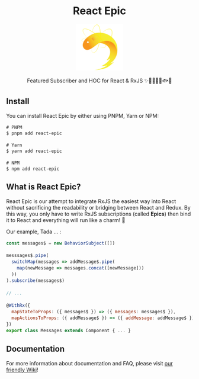 <div align="center">
  
  # React Epic

  <img src="icons/ReactEpic.png" alt="ReactEpic" width=25% height=25% />

Featured Subscriber and HOC for React & RxJS ✨🚀🤘👨‍🚀🐟🐠

</div>

## Install

You can install React Epic by either using PNPM, Yarn or NPM:

```console
# PNPM
$ pnpm add react-epic

# Yarn
$ yarn add react-epic

# NPM
$ npm add react-epic
```

## What is React Epic?

React Epic is our attempt to integrate RxJS the easiest way into React without sacrificing the readability or bridging between React and Redux. By this way, you only have to write RxJS subscriptions (called **Epics**) then bind it to React and everything will run like a charm! 🌟

Our example, Tada ... :

```jsx
const messages$ = new BehaviorSubject([])

messsages$.pipe(
  switchMap(messages => addMessage$.pipe(
    map(newMessage => messages.concat([newMessage]))
  ))
).subscribe(messages$)

// ...

@WithRx({
  mapStateToProps: ({ messages$ }) => ({ messages: messages$ }),
  mapActionsToProps: ({ addMessage$ }) => ({ addMessage: addMessage$ })
})
export class Messages extends Component { ... }
```

## Documentation

For more information about documentation and FAQ, please visit [our friendly Wiki](/docs/Wiki.md)!
